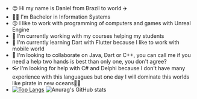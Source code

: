 ###

- :blush: Hi my name is Daniel from Brazil to world :airplane:
- :student: I'm Bachelor in Information Systems
- :upside_down_face: I like to work with programming of computers and games with Unreal Engine
- :hugs: I'm currently working with my courses helping my students
- 🌱 I'm currently learning Dart with Flutter because I like to work with mobile world
- :crown: I'm looking to collaborate on Java, Dart or C++, you can call me if you need a help two hands is best than only one, you don't agree?
- :eyeglasses: I'm looking for help with C# and Delphi because I don't have many experience with this languagues but one day I will dominate this worlds like pirate in new oceans:pirate_flag:
- [![Top Langs](https://github-readme-stats.vercel.app/api/top-langs/?username=Daniel-Fonseca-da-Silva&langs_count=10&hide=makefile)](https://github.com/Daniel-Fonseca-da-Silva/github-readme-stats)
![Anurag's GitHub stats](https://github-readme-stats.vercel.app/api?username=Daniel-Fonseca-da-Silva&include_all_commits=true&show_icons=true&theme=radical)
